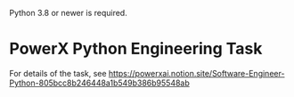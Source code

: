Python 3.8 or newer is required.

# PowerX Python Engineering Task

For details of the task, see https://powerxai.notion.site/Software-Engineer-Python-805bcc8b246448a1b549b386b95548ab
